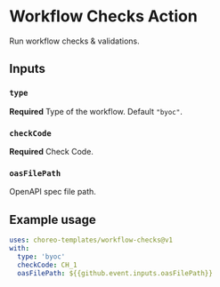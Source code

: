 # Workflow Checks Action

Run workflow checks & validations.

## Inputs

### `type`

**Required** Type of the workflow. Default `"byoc"`.

### `checkCode`

**Required** Check Code.

### `oasFilePath`

OpenAPI spec file path.

## Example usage

```yaml
uses: choreo-templates/workflow-checks@v1
with:
  type: 'byoc'
  checkCode: CH_1
  oasFilePath: ${{github.event.inputs.oasFilePath}}
```